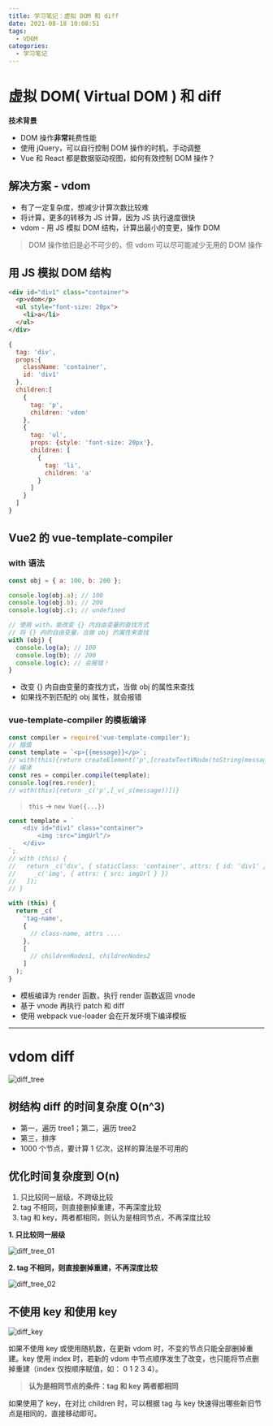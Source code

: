 ```yaml
---
title: 学习笔记：虚拟 DOM 和 diff
date: 2021-08-18 10:08:51
tags:
  - VDOM
categories:
  - 学习笔记
---
```


# 虚拟 DOM( Virtual DOM ) 和 diff

**技术背景**

- DOM 操作**非常**耗费性能
- 使用 jQuery，可以自行控制 DOM 操作的时机，手动调整
- Vue 和 React 都是数据驱动视图，如何有效控制 DOM 操作？

## 解决方案 - vdom

- 有了一定复杂度，想减少计算次数比较难
- 将计算，更多的转移为 JS 计算，因为 JS 执行速度很快
- vdom - 用 JS 模拟 DOM 结构，计算出最小的变更，操作 DOM

> DOM 操作依旧是必不可少的，但 vdom 可以尽可能减少无用的 DOM 操作

## 用 JS 模拟 DOM 结构

```html
<div id="div1" class="container">
  <p>vdom</p>
  <ul style="font-size: 20px">
    <li>a</li>
  </ul>
</div>
```

```javascript
{
  tag: 'div',
  props:{
    className: 'container',
    id: 'div1'
  },
  children:[
    {
      tag: 'p',
      children: 'vdom'
    },
    {
      tag: 'ul',
      props: {style: 'font-size: 20px'},
      children: [
        {
          tag: 'li',
          children: 'a'
        }
      ]
    }
  ]
}
```

## Vue2 的 vue-template-compiler

### with 语法

```javascript
const obj = { a: 100, b: 200 };

console.log(obj.a); // 100
console.log(obj.b); // 200
console.log(obj.c); // undefined

// 使用 with，能改变 {} 内自由变量的查找方式
// 将 {} 内的自由变量，当做 obj 的属性来查找
with (obj) {
  console.log(a); // 100
  console.log(b); // 200
  console.log(c); // 会报错！
}
```

- 改变 {} 内自由变量的查找方式，当做 obj 的属性来查找
- 如果找不到匹配的 obj 属性，就会报错

### vue-template-compiler 的模板编译

```javascript
const compiler = require('vue-template-compiler');
// 插值
const template = `<p>{{message}}</p>`;
// with(this){return createElement('p',[createTextVNode(toString(message))])}
// 编译
const res = compiler.compile(template);
console.log(res.render);
// with(this){return _c('p',[_v(_s(message))])}
```

> `this` -> `new Vue({...})`

```javascript
const template = `
    <div id="div1" class="container">
        <img :src="imgUrl"/>
    </div>
`;
// with (this) {
//   return _c('div', { staticClass: 'container', attrs: { id: 'div1' } }, [
//     _c('img', { attrs: { src: imgUrl } })
//   ]);
// }
```

```javascript
with (this) {
  return _c(
    'tag-name',
    {
      // class-name, attrs ....
    },
    [
      // childrenNodes1, childrenNodes2
    ]
  );
}
```

- 模板编译为 render 函数，执行 render 函数返回 vnode
- 基于 vnode 再执行 patch 和 diff
- 使用 webpack vue-loader 会在开发环境下编译模板

---

# vdom diff

![diff_tree](diff_tree.png)

## 树结构 diff 的时间复杂度 O(n^3)

- 第一，遍历 tree1；第二，遍历 tree2
- 第三，排序
- 1000 个节点，要计算 1 亿次，这样的算法是不可用的

## 优化时间复杂度到 O(n)

1. 只比较同一层级，不跨级比较
2. tag 不相同，则直接删掉重建，不再深度比较
3. tag 和 key，两者都相同，则认为是相同节点，不再深度比较

**1. 只比较同一层级**

![diff_tree_01](diff_tree_01.png)

**2. tag 不相同，则直接删掉重建，不再深度比较**

![diff_tree_02](diff_tree_02.png)

## 不使用 key 和使用 key

![diff_key](diff_keys.png)

如果不使用 key 或使用随机数，在更新 vdom 时，不变的节点只能全部删掉重建。key 使用 index 时，若新的 vdom 中节点顺序发生了改变，也只能将节点删掉重建（index 仅按顺序赋值，如： 0 1 2 3 4）。

> **认为是相同节点的条件：tag 和 key 两者都相同**

如果使用了 key，在对比 children 时，可以根据 tag 与 key 快速得出哪些新旧节点是相同的，直接移动即可。
